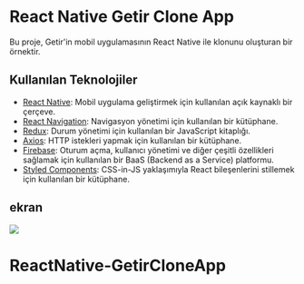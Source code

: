 # React Native Getir Clone App

Bu proje, Getir'in mobil uygulamasının React Native ile klonunu oluşturan bir örnektir.

## Kullanılan Teknolojiler

- [React Native](https://reactnative.dev/): Mobil uygulama geliştirmek için kullanılan açık kaynaklı bir çerçeve.
- [React Navigation](https://reactnavigation.org/): Navigasyon yönetimi için kullanılan bir kütüphane.
- [Redux](https://redux.js.org/): Durum yönetimi için kullanılan bir JavaScript kitaplığı.
- [Axios](https://axios-http.com/): HTTP istekleri yapmak için kullanılan bir kütüphane.
- [Firebase](https://firebase.google.com/): Oturum açma, kullanıcı yönetimi ve diğer çeşitli özellikleri sağlamak için kullanılan bir BaaS (Backend as a Service) platformu.
- [Styled Components](https://styled-components.com/): CSS-in-JS yaklaşımıyla React bileşenlerini stillemek için kullanılan bir kütüphane.


## ekran

![](getir.gif)
# ReactNative-GetirCloneApp
